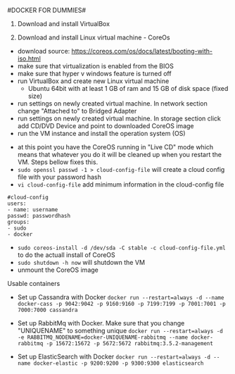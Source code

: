 #DOCKER FOR DUMMIES#

1. Download and install VirtualBox
	
2. Download and install Linux virtual machine - CoreOs
- download source: https://coreos.com/os/docs/latest/booting-with-iso.html
- make sure that virtualization is enabled from the BIOS
- make sure that hyper v windows feature is turned off
- run VirtualBox and create new Linux virtual machine
    + Ubuntu 64bit with at least 1 GB of ram and 15 GB of disk space (fixed size)
- run settings on newly created virtual machine. In network section change "Attached to" to Bridged Adapter
- run settings on newly created virtual machine. In storage section click add CD/DVD Device and point to downloaded CoreOS image
- run the VM instance and install the operation system (OS)
+ at this point you have the CoreOS running in "Live CD" mode which means that whatever you do it will be cleaned up when you restart the VM. Steps bellow fixes this.
+ `sudo openssl passwd -1 > cloud-config-file` will create a cloud config file with your password hash
+ `vi cloud-config-file` add minimum information in the cloud-config file
```
#cloud-config
users:
- name: username
passwd: passwordhash
groups:
- sudo
- docker
```
- `sudo coreos-install -d /dev/sda -C stable -c cloud-config-file.yml` to do the actuall install of CoreOS
- `sudo shutdown -h now` will shutdown the VM
- unmount the CoreOS image

Usable containers
	
- Set up Cassandra with Docker
`docker run --restart=always -d --name docker-cass -p 9042:9042 -p 9160:9160 -p 7199:7199 -p 7001:7001 -p 7000:7000 cassandra`

- Set up RabbitMq with Docker. Make sure that you change "UNIQUENAME" to something unique
`docker run --restart=always -d -e RABBITMQ_NODENAME=docker-UNIQUENAME-rabbitmq --name docker-rabbitmq -p 15672:15672 -p 5672:5672 rabbitmq:3.5.2-management`
	
- Set up ElasticSearch with Docker 
`docker run --restart=always -d --name docker-elastic -p 9200:9200 -p 9300:9300 elasticsearch`
	 
